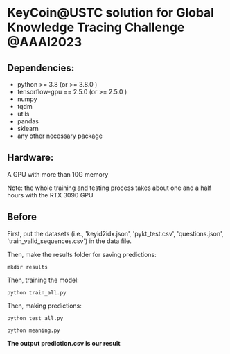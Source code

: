 # KeyCoin@USTC solution for Global Knowledge Tracing Challenge @AAAI2023

## Dependencies:

- python >= 3.8  (or >= 3.8.0 )
- tensorflow-gpu == 2.5.0  (or >= 2.5.0 ) 
- numpy
- tqdm
- utils
- pandas
- sklearn
- any other necessary package
## Hardware:
A GPU with more than 10G memory

Note: the whole training and testing process takes about one and a half hours with the RTX 3090 GPU

## Before

First, put the datasets (i.e., 'keyid2idx.json', 'pykt_test.csv', 'questions.json', 'train_valid_sequences.csv') in the data file.

Then, make the results folder for saving predictions:

`mkdir results`


Then, training the model:

`python train_all.py`

Then, making predictions:

`python test_all.py`

`python meaning.py`

**The output prediction.csv is our result**
